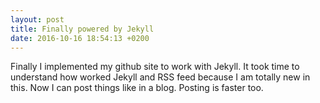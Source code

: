 ```yaml
---
layout: post
title: Finally powered by Jekyll
date: 2016-10-16 18:54:13 +0200
---
```


Finally I implemented my github site to work with Jekyll.
It took time to understand how worked Jekyll and RSS feed because I am totally new in this.
Now I can post things like in a blog. Posting is faster too. 